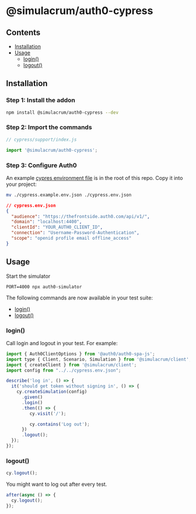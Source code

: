 # @simulacrum/auth0-cypress

## Contents

- [Installation](#installation)
- [Usage](#usage)
  - [login()](#login)
  - [logout()](#logout)

## Installation

### Step 1: Install the addon

```sh
npm install @simulacrum/auth0-cypress --dev
```

### Step 2: Import the commands

```js
// cypress/support/index.js

import '@simulacrum/auth0-cypress';
```

### Step 3: Configure Auth0

An example [cypres environment file](./cypress.example.env.json) is in the root of this repo.  Copy it into your project:

```bash
mv ./cypress.example.env.json ./cypress.env.json
```

```json
// cypress.env.json
{
  "audience": "https://thefrontside.auth0.com/api/v1/",
  "domain": "localhost:4400",
  "clientId": "YOUR_AUTH0_CLIENT_ID",
  "connection": "Username-Password-Authentication",
  "scope": "openid profile email offline_access"
}
```

## Usage

Start the simulator

```shell
PORT=4000 npx auth0-simulator
```

The following commands are now available in your test suite:

- [login()](#login)
- [logout()](#logout)

### login()

Call login and logout in your test. For example:

```js
import { Auth0ClientOptions } from '@auth0/auth0-spa-js';
import type { Client, Scenario, Simulation } from '@simulacrum/client';
import { createClient } from '@simulacrum/client';
import config from "../../cypress.env.json";

describe('log in', () => {
  it('should get token without signing in', () => {
    cy.createSimulation(config)
      .given()
      .login()
      .then(() => {
         cy.visit('/');

         cy.contains('Log out');
      })
      .logout();
  });
});
```

### logout()

```js
cy.logout();
```

You might want to log out after every test.

```js
after(async () => {
  cy.logout();
});
```

